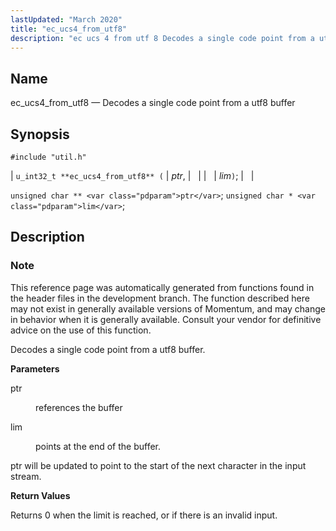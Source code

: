 ```yaml
---
lastUpdated: "March 2020"
title: "ec_ucs4_from_utf8"
description: "ec ucs 4 from utf 8 Decodes a single code point from a utf 8 buffer u int 32 t ec ucs 4 from utf 8 ptr lim unsigned char ptr unsigned char lim This reference page was automatically generated from functions found in the header files in the development..."
---
```


<a name="apis.ec_ucs4_from_utf8"></a> 
## Name

ec_ucs4_from_utf8 — Decodes a single code point from a utf8 buffer

## Synopsis

`#include "util.h"`

| `u_int32_t **ec_ucs4_from_utf8** (` | <var class="pdparam">ptr</var>, |   |
|   | <var class="pdparam">lim</var>`)`; |   |

`unsigned char ** <var class="pdparam">ptr</var>`;
`unsigned char * <var class="pdparam">lim</var>`;<a name="idp63946208"></a> 
## Description

### Note

This reference page was automatically generated from functions found in the header files in the development branch. The function described here may not exist in generally available versions of Momentum, and may change in behavior when it is generally available. Consult your vendor for definitive advice on the use of this function.

Decodes a single code point from a utf8 buffer.

**<a name="idp63949088"></a> Parameters**

<dl class="variablelist">

<dt>ptr</dt>

<dd>

references the buffer

</dd>

<dt>lim</dt>

<dd>

points at the end of the buffer.

</dd>

</dl>

ptr will be updated to point to the start of the next character in the input stream.

**<a name="idp63954176"></a> Return Values**

Returns 0 when the limit is reached, or if there is an invalid input.